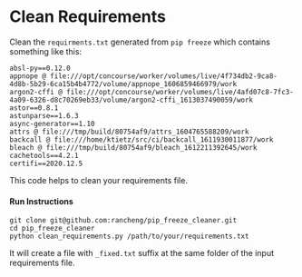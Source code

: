 # Clean Requirements

Clean the `requirments.txt` generated from `pip freeze` which contains something like this:

```shell
absl-py==0.12.0
appnope @ file:///opt/concourse/worker/volumes/live/4f734db2-9ca8-4d8b-5b29-6ca15b4b4772/volume/appnope_1606859466979/work
argon2-cffi @ file:///opt/concourse/worker/volumes/live/4afd07c8-7fc3-4a09-6326-d8c70269eb33/volume/argon2-cffi_1613037490059/work
astor==0.8.1
astunparse==1.6.3
async-generator==1.10
attrs @ file:///tmp/build/80754af9/attrs_1604765588209/work
backcall @ file:///home/ktietz/src/ci/backcall_1611930011877/work
bleach @ file:///tmp/build/80754af9/bleach_1612211392645/work
cachetools==4.2.1
certifi==2020.12.5
```

This code helps to clean your requirements file.

#### Run Instructions

```shell
git clone git@github.com:rancheng/pip_freeze_cleaner.git
cd pip_freeze_cleaner
python clean_requirements.py /path/to/your/requirements.txt
```

It will create a file with `_fixed.txt` suffix at the same folder of the input requirements file.